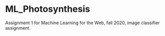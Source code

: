 # ML_Photosynthesis
Assignment 1 for Machine Learning for the Web, fall 2020, image classifier assignment. 

